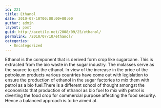 ```yaml
---
id: 221
title: Ethanol
date: 2010-07-10T00:00:00+00:00
author: admin
layout: post
guid: http://acetile.net/2008/09/25/ethanol/
permalink: /2010/07/10/ethanol/
categories:
  - Uncategorized
---
```

Ethanol is the component that is derived form crop like sugarcane. This is extracted from the bio waste in the sugar industry. The molasses serve as the source to get the ethanol. In view of the increase in the price of the petroleum products various countries have come out with legislation to ensure the production of ethanol in the sugar factories to mix them with petrol as a bio fuel.There is a different school of thought amongst the economists that production of ethanol as bio fuel to mix with petrol is diverting the food crop for commercial purpose affecting the food security. Hence a balanced approach is to be aimed at.